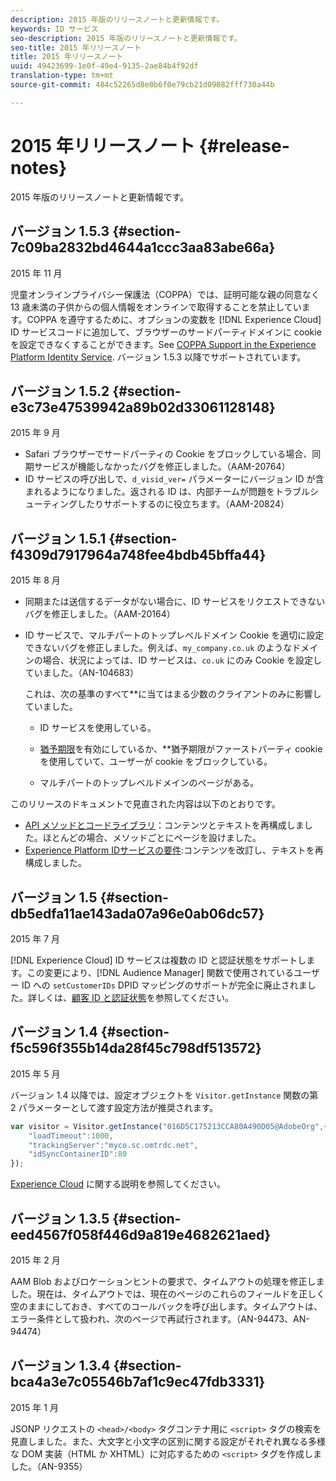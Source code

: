 ```yaml
---
description: 2015 年版のリリースノートと更新情報です。
keywords: ID サービス
seo-description: 2015 年版のリリースノートと更新情報です。
seo-title: 2015 年リリースノート
title: 2015 年リリースノート
uuid: 49423699-1e0f-49e4-9135-2ae84b4f92df
translation-type: tm+mt
source-git-commit: 484c52265d8e0b6f0e79cb21d09082fff730a44b

---
```



# 2015 年リリースノート {#release-notes}

2015 年版のリリースノートと更新情報です。

## バージョン 1.5.3 {#section-7c09ba2832bd4644a1ccc3aa83abe66a}

2015 年 11 月

児童オンラインプライバシー保護法（COPPA）では、証明可能な親の同意なく 13 歳未満の子供からの個人情報をオンラインで取得することを禁止しています。COPPA を遵守するために、オプションの変数を [!DNL Experience Cloud] ID サービスコードに追加して、ブラウザーのサードパーティドメインに cookie を設定できなくすることができます。See [COPPA Support in the Experience Platform Identity Service](../reference/coppa.md#concept-d7ddf81bebd74f129661fcec1ca19413). バージョン 1.5.3 以降でサポートされています。

## バージョン 1.5.2 {#section-e3c73e47539942a89b02d33061128148}

2015 年 9 月

* Safari ブラウザーでサードパーティの Cookie をブロックしている場合、同期サービスが機能しなかったバグを修正しました。（AAM-20764）
* ID サービスの呼び出しで、`d_visid_ver=` パラメーターにバージョン ID が含まれるようになりました。返される ID は、内部チームが問題をトラブルシューティングしたりサポートするのに役立ちます。（AAM-20824）

## バージョン 1.5.1 {#section-f4309d7917964a748fee4bdb45bffa44}

2015 年 8 月

* 同期または送信するデータがない場合に、ID サービスをリクエストできないバグを修正しました。（AAM-20164）
* ID サービスで、マルチパートのトップレベルドメイン Cookie を適切に設定できないバグを修正しました。例えば、`my_company.co.uk` のようなドメインの場合、状況によっては、ID サービスは、`co.uk` にのみ Cookie を設定していました。（AN-104683）

   これは、次の基準のすべて**に当てはまる少数のクライアントのみに影響していました。

   * ID サービスを使用している。
   * [猶予期限](../reference/analytics-reference/grace-period.md)を有効にしているか、**猶予期限がファーストパーティ cookie を使用していて、ユーザーが cookie をブロックしている。

   * マルチパートのトップレベルドメインのページがある。

このリリースのドキュメントで見直された内容は以下のとおりです。

* [API メソッドとコードライブラリ](../library/library.md#concept-ff27497375644a898d47984aefb21c97)：コンテンツとテキストを再構成しました。ほとんどの場合、メソッドごとにページを設けました。
* [Experience Platform IDサービスの要件](../reference/requirements.md):コンテンツを改訂し、テキストを再構成しました。

## バージョン 1.5 {#section-db5edfa11ae143ada07a96e0ab06dc57}

2015 年 7 月

[!DNL Experience Cloud] ID サービスは複数の ID と認証状態をサポートします。この変更により、[!DNL Audience Manager] 関数で使用されているユーザー ID への `setCustomerIDs` DPID マッピングのサポートが完全に廃止されました。詳しくは、[顧客 ID と認証状態](../reference/authenticated-state.md)を参照してください。

## バージョン 1.4 {#section-f5c596f355b14da28f45c798df513572}

2015 年 5 月

バージョン 1.4 以降では、設定オブジェクトを `Visitor.getInstance` 関数の第 2 パラメーターとして渡す設定方法が推奨されます。

```js
var visitor = Visitor.getInstance("016D5C175213CCA80A490D05@AdobeOrg",{ 
    "loadTimeout":1000, 
    "trackingServer":"myco.sc.omtrdc.net", 
    "idSyncContainerID":80 
});
```

[Experience Cloud](../implementation-guides/setup-analytics.md#concept-9ebbea85cb844a15b557be572cd142fd) に関する説明を参照してください。

## バージョン 1.3.5 {#section-eed4567f058f446d9a819e4682621aed}

2015 年 2 月

AAM Blob およびロケーションヒントの要求で、タイムアウトの処理を修正しました。現在は、タイムアウトでは、現在のページのこれらのフィールドを正しく空のままにしておき、すべてのコールバックを呼び出します。タイムアウトは、エラー条件として扱われ、次のページで再試行されます。（AN-94473、AN-94474）

## バージョン 1.3.4 {#section-bca4a3e7c05546b7af1c9ec47fdb3331}

2015 年 1 月

JSONP リクエストの `<head>/<body>` タグコンテナ用に `<script>` タグの検索を見直しました。また、大文字と小文字の区別に関する設定がそれぞれ異なる多様な DOM 実装（HTML か XHTML）に対応するための `<script>` タグを作成しました。（AN-9355）

